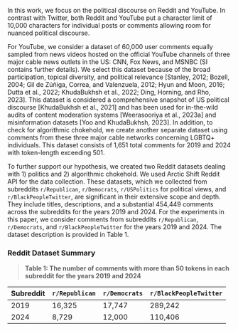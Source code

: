 In this work, we focus on the political discourse on Reddit and YouTube. In contrast with Twitter, both Reddit and YouTube put a character limit of 10,000 characters for individual posts or comments allowing room for nuanced political discourse.

For YouTube, we consider a dataset of 60,000 user comments equally sampled from news videos hosted on the official YouTube channels of three major cable news outlets in the US: CNN, Fox News, and MSNBC (SI contains further details). We select this dataset because of the broad participation, topical diversity, and political relevance [Stanley, 2012; Bozell, 2004; Gil de Zúñiga, Correa, and Valenzuela, 2012; Hyun and Moon, 2016; Dutta et al., 2022; KhudaBukhsh et al., 2022; Ding, Horning, and Rho, 2023]. This dataset is considered a comprehensive snapshot of US political discourse [KhudaBukhsh et al., 2021] and has been used for in-the-wild audits of content moderation systems [Weerasooriya et al., 2023a] and misinformation datasets [Yoo and KhudaBukhsh, 2023]. In addition, to check for algorithmic chokehold, we create another separate dataset using comments from these three major cable networks concerning LGBTQ+ individuals. This dataset consists of 1,651 total comments for 2019 and 2024 with token-length exceeding 501.

To further support our hypothesis, we created two Reddit datasets dealing with 1) politics and 2) algorithmic chokehold. We used Arctic Shift Reddit API for the data collection. These datasets, which we collected from subreddits `r/Republican`, `r/Democrats`, `r/USPolitics` for political views, and `r/BlackPeopleTwitter`, are significant in their extensive scope and depth. They include titles, descriptions, and a substantial 454,449 comments across the subreddits for the years 2019 and 2024. For the experiments in this paper, we consider comments from subreddits `r/Republican`, `r/Democrats`, and `r/BlackPeopleTwitter` for the years 2019 and 2024. The dataset description is provided in Table 1.

### Reddit Dataset Summary

> **Table 1: The number of comments with more than 50 tokens in each subreddit for the years 2019 and 2024**

| Subreddit           | `r/Republican` | `r/Democrats` | `r/BlackPeopleTwitter` |
|---------------------|----------------|---------------|------------------------|
| 2019                | 16,325         | 17,747        | 289,242                |
| 2024                | 8,729          | 12,000        | 110,406                |

